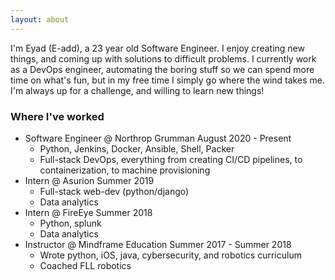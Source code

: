 ```yaml
---
layout: about
---
```


I'm Eyad (E-add), a 23 year old Software Engineer.  I enjoy creating new things, and coming up with solutions to difficult problems.  I currently work as a DevOps engineer, automating the boring stuff so we can spend more time on what's fun, but in my free time I simply go where the wind takes me.  I'm always up for a challenge, and willing to learn new things! 
### Where I've worked

- Software Engineer @ Northrop Grumman August 2020 - Present
    - Python, Jenkins, Docker, Ansible, Shell, Packer
    - Full-stack DevOps, everything from creating CI/CD pipelines, to containerization, to machine provisioning
- Intern @ Asurion Summer 2019
    - Full-stack web-dev (python/django)
    - Data analytics
- Intern @ FireEye Summer 2018
    - Python, splunk
    - Data analytics
- Instructor @ Mindframe Education Summer 2017 - Summer 2018
    - Wrote python, iOS, java, cybersecurity, and robotics curriculum
    - Coached FLL robotics








